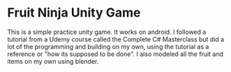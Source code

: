 # Fruit Ninja Unity Game
This is a simple practice unity game. It works on android. I followed a tutorial from a Udemy course called the Complete C# Masterclass but did a lot of the programming and building on my own, using the tutorial as a reference or "how its supposed to be done". I also modeled all the fruit and items on my own using blender. 
